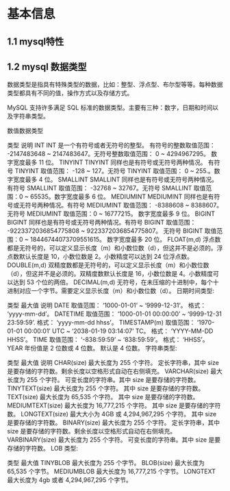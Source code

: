 # 基本信息

## 1.1 mysql特性

## 1.2 mysql 数据类型

数据类型是指具有特殊类型的数据，比如：整型、浮点型、布尔型等等。每种数据类型都具有不同的值，操作方式以及存储方式。

MySQL 支持许多满足 SQL 标准的数据类型。主要有三种：数字，日期和时间以及字符串类型。

数值数据类型

类型	说明
INT	INT 是一个有符号或者无符号的整型。 有符号的整数取值范围： -2147483648 ~ 2147483647。无符号整数取值范围： 0 ~ 4294967295。 数字宽度最多 11 位。
TINYINT	TINYINT 同样也是有符号或无符号两种情况。 有符号 TINYINT 取值范围： -128 ~ 127。无符号 TINYINT 取值范围： 0 ~ 255.。数字宽度最多 4 位。
SMALLINT	SMALLINT 同样也是有符号或无符号两种情况。 有符号 SMALLINT 取值范围： -32768 ~ 32767。无符号 SMALLINT 取值范围：0 ~ 65535。数字宽度最多 6 位。
MEDIUMINT	MEDIUMINT 同样也是有符号或无符号两种情况。有符号 MEDIUMINT 取值范围： -8388608 ~ 8388607。 无符号 MEDIUMINT 取值范围：0 ~ 16777215。 数字宽度最多 9 位。
BIGINT	BIGINT 同样也是有符号或无符号两种情况。有符号 BIGINT 取值范围： -9223372036854775808 ~ 9223372036854775807。 无符号 BIGINT 取值范围：0 ~ 18446744073709551615。 数字宽度最多 20 位。
FLOAT(m,d)	浮点数都是无符号的，可以定义显示长度（m）和小数位数（d），但这并不是必须的。浮点数默认长度是 10，小数位数是 2。小数精度可以达到 24 位浮点数。
DOUBLE(m,d)	双精度数都是无符号的，可以定义显示长度（m）和小数位数（d），但这并不是必须的。双精度数默认长度是 16，小数位数是 4。小数精度可以达到 53 个位的两倍。
DECIMAL(m,d)	无符号，在未压缩的十进制中，每个十进制对应一个字节。需要定义显示长度（m）和小数位数（d）。
日期时间类型:

类型	最大值	说明
DATE	取值范围： ‘1000-01-01’ ~ ‘9999-12-31’。	格式： ‘yyyy-mm-dd’。
DATETIME	取值范围： ‘1000-01-01 00:00:00’ ~ ‘9999-12-31 23:59:59’.	格式： ‘yyyy-mm-dd hhss’。
TIMESTAMP(m)	取值范围： ‘1970-01-01 00:00:01’ UTC ~ ‘2038-01-19 03:14:07’ TC。	格式： ‘YYYY-MM-DD HHSS’。
TIME	取值范围： ‘-838:59:59’ ~ ‘838:59:59’。	格式： ‘HHSS’。
YEAR	年份值是 2 位数或 4 位数。	默认是 4 位数。
字符串类型:

类型	最大值	说明
CHAR(size)	最大长度为 255 个字符。	定长字符串，其中 size 是要存储的字符数。剩余长度以空格形式自动在右侧填充。
VARCHAR(size)	最大长度为 255 个字符。	可变长度的字符串。其中 size 是要存储的字符数。
TINYTEXT(size)	最大长度为 255 个字符。	其中 size 是要存储的字符数。
TEXT(size)	最大长度为 65,535 个字符。	其中 size 是要存储的字符数。
MEDIUMTEXT(size)	最大长度为 16,777,215 个字符。	其中 size 是要存储的字符数。
LONGTEXT(size)	最大大小为 4GB 或 4,294,967,295 个字符。	其中 size 是要存储的字符数。
BINARY(size)	最大长度为 255 个字符。	定长字符串，其中 size 是要存储的字符数。剩余长度以空格形式自动在右侧填充。
VARBINARY(size)	最大长度为 255 个字符。	可变长度的字符串。其中 size 是要存储的字符数。
LOB 类型:

类型	最大值
TINYBLOB	最大长度为 255 个字节。
BLOB(size)	最大长度为 65,535 个字节。
MEDIUMBLOB	最大长度为 16,777,215 个字节。
LONGTEXT	最大长度为 4gb 或者 4,294,967,295 个字节。